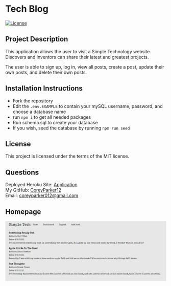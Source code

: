 # Tech Blog  

  [![License](https://img.shields.io/badge/License-MIT-blue.svg)](https://opensource.org/licenses/MIT)

## Project Description

This application allows the user to visit a Simple Technology website. Discovers and inventors can share their latest and greatest projects.

The user is able to sign up, log in, view all posts, create a post, update their own posts, and delete their own posts. 


## Installation Instructions

* Fork the repository
* Edit the `.env.EXAMPLE` to contain your mySQL username, password, and choose a database name
* run `npm i` to get all needed packages
* Run schema.sql to create your database
* If you wish, seed the database by running `npm run seed`


## License

  This project is licensed under the terms of the MIT license.  

## Questions

Deployed Heroku Site: [Application](https://tech-blog-coreyparker.herokuapp.com/)  
My GitHub: [CoreyParker12](https://github.com/CoreyParker12)  
Email: coreyparker012@gmail.com

## Homepage

![Homepage](public/images/homepage.JPG)

